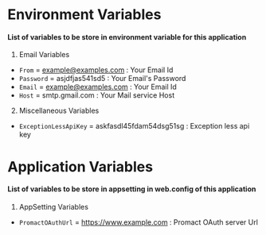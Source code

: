 # Environment Variables 
#### List of variables to be store in environment variable for this application 
1. Email Variables 
  * ```From``` =  example@examples.com :
    Your Email Id 
  * ```Password``` =  asjdfjas541sd5 :
    Your Email's Password 
  * ```Email``` =  example@examples.com :
    Your Email Id 
  * ```Host``` =  smtp.gmail.com :
    Your Mail service Host 

2. Miscellaneous Variables 
  * ```ExceptionLessApiKey``` =  askfasdl45fdam54dsg51sg :
    Exception less api key 

# Application Variables 
#### List of variables to be store in appsetting in web.config of this application 
1. AppSetting Variables 
  * ```PromactOAuthUrl``` = https://www.example.com :
    Promact OAuth server Url 
